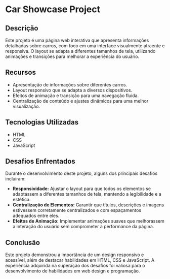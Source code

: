 # Car Showcase Project

## Descrição

Este projeto é uma página web interativa que apresenta informações detalhadas sobre carros, com foco em uma interface visualmente atraente e responsiva. O layout se adapta a diferentes tamanhos de tela, utilizando animações e transições para melhorar a experiência do usuário.

## Recursos

- Apresentação de informações sobre diferentes carros.
- Layout responsivo que se adapta a diversos dispositivos.
- Efeitos de animação e transição para uma navegação fluida.
- Centralização de conteúdo e ajustes dinâmicos para uma melhor visualização.

## Tecnologias Utilizadas

- HTML
- CSS
- JavaScript

## Desafios Enfrentados

Durante o desenvolvimento deste projeto, alguns dos principais desafios incluíram:

- **Responsividade:** Ajustar o layout para que todos os elementos se adaptassem a diferentes tamanhos de tela, mantendo a legibilidade e a estética.
- **Centralização de Elementos:** Garantir que títulos, descrições e imagens estivessem corretamente centralizados e com espaçamentos adequados entre eles.
- **Efeitos de Animação:** Implementar animações suaves que melhorassem a interação do usuário sem comprometer a performance da página.

## Conclusão

Este projeto demonstrou a importância de um design responsivo e acessível, além de destacar habilidades em HTML, CSS e JavaScript. A experiência adquirida na superação dos desafios foi valiosa para o desenvolvimento de habilidades em web design e programação.
